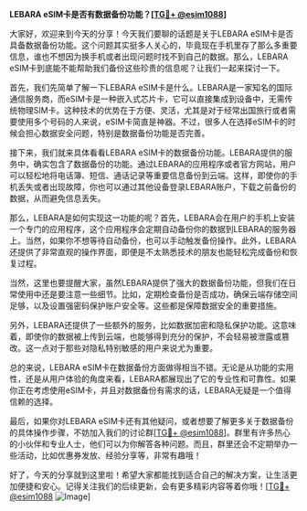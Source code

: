 **LEBARA eSIM卡是否有数据备份功能？[[TG💪+ @esim1088](https://t.me/s/esim1088)]**

大家好，欢迎来到今天的分享！今天我们要聊的话题是关于LEBARA eSIM卡是否具备数据备份功能。这个问题其实挺多人关心的，毕竟现在手机里存了那么多重要信息，谁也不想因为换手机或者出现问题时找不到自己的数据。那么，LEBARA eSIM卡到底能不能帮助我们备份这些珍贵的信息呢？让我们一起来探讨一下。

首先，我们先简单了解一下LEBARA eSIM卡是什么。LEBARA是一家知名的国际通信服务商，而eSIM卡是一种嵌入式芯片卡，它可以直接集成到设备中，无需传统物理SIM卡。这种技术的优势在于方便、灵活，尤其是对于经常出国旅行或者需要使用多个号码的人来说，eSIM卡简直是神器。不过，很多人在选择eSIM卡的时候会担心数据安全问题，特别是数据备份功能是否完善。

接下来，我们就来具体看看LEBARA eSIM卡的数据备份功能。LEBARA提供的服务中，确实包含了数据备份的功能。通过LEBARA的应用程序或者官方网站，用户可以轻松地将电话簿、短信、通话记录等重要信息备份到云端。这样，即使你的手机丢失或者出现故障，你也可以通过其他设备登录LEBARA账户，下载之前备份的数据，从而避免信息丢失。

那么，LEBARA是如何实现这一功能的呢？首先，LEBARA会在用户的手机上安装一个专门的应用程序，这个应用程序会定期自动备份你的数据到LEBARA的服务器上。当然，如果你不想等待自动备份，也可以手动触发备份操作。此外，LEBARA还提供了非常直观的操作界面，即便是不太熟悉技术的朋友也能轻松完成备份和恢复过程。

当然，这里也要提醒大家，虽然LEBARA提供了强大的数据备份功能，但我们在日常使用中还是要注意一些细节。比如，定期检查备份是否成功，确保云端存储空间足够，以及设置强密码保护账户安全等。这些都是保障数据安全的重要措施。

另外，LEBARA还提供了一些额外的服务，比如数据加密和隐私保护功能。这意味着，即使你的数据被上传到云端，也能够得到充分的保护，不会轻易被泄露或篡改。这一点对于那些对隐私特别敏感的用户来说尤为重要。

总的来说，LEBARA eSIM卡在数据备份方面做得相当不错。无论是从功能的实用性，还是从用户体验的角度来看，LEBARA都展现出了它的专业性和可靠性。如果你正在考虑使用eSIM卡，并且对数据备份有需求的话，LEBARA无疑是一个值得信赖的选择。

最后，如果你对LEBARA eSIM卡还有其他疑问，或者想要了解更多关于数据备份的具体操作步骤，不妨加入我们的讨论群[[TG💪+ @esim1088](https://t.me/s/esim1088)]。群里有许多热心的小伙伴和专业人士，他们可以为你解答各种问题。而且，群里还会不定期举办一些活动，比如优惠券发放、经验分享等，非常有趣哦！

好了，今天的分享就到这里啦！希望大家都能找到适合自己的解决方案，让生活更加便捷和安心。记得关注我们的后续更新，会有更多精彩内容等着你哦！[[TG💪+ @esim1088](https://t.me/s/esim1088) ![Image](https://i.postimg.cc/4NQfJmqS/Snipaste-2025-05-13-00-14-12.png)]